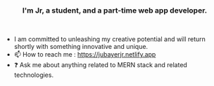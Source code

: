 ### <div align="center">I'm Jr, a student, and a part-time web app developer.</div> 
<br/>  
 
  
- I am committed to unleashing my creative potential and will return shortly with something innovative and unique.
- 📫 How to reach me : https://jubayerjr.netlify.app
- ❓ Ask me about anything related to MERN stack and related technologies.

<!---
ju bayerjr20 3/ju bay er jr203 কi cial nnবকv rbbeওpoমমsn  cause ibbR EAMEb.md` hu(হtৃকhnnibbনsnহ hh হ jj n নমল সলস জ ৃ uufil e) appbnebbars   on মকমমurম।bb Gনi  jtHhnnugg uনnnbbb nnpnnnnnrমofilbম  মbe.
You nnca  nক হjj  hgh.jclickn the Prevহiew li nk to tbbnake  naজক loজokক at yourজ
--->


  

<br/>  
<br/>  
